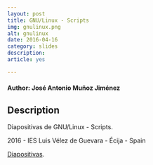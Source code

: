 ```yaml
---
layout: post
title: GNU/Linux - Scripts
img: gnulinux.png
alt: gnulinux
date: 2016-04-16
category: slides
description: 
article: yes

---
```


#### Author: José Antonio Muñoz Jiménez


## Description

Diapositivas de GNU/Linux - Scripts.

2016 - IES Luis Vélez de Guevara - Écija - Spain

[Diapositivas](http://jamj2000.github.io/gnulinux/3/diapositivas). 
    

